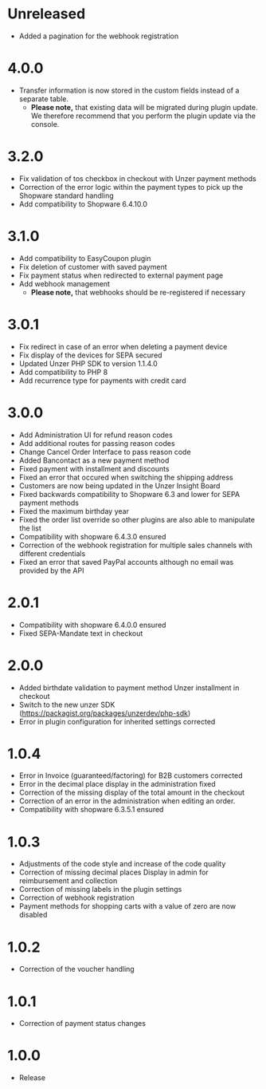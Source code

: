 # Unreleased
* Added a pagination for the webhook registration

# 4.0.0
* Transfer information is now stored in the custom fields instead of a separate table.
    * **Please note,** that existing data will be migrated during plugin update. We therefore recommend that you perform the plugin update via the console.

# 3.2.0
* Fix validation of tos checkbox in checkout with Unzer payment methods
* Correction of the error logic within the payment types to pick up the Shopware standard handling
* Add compatibility to Shopware 6.4.10.0

# 3.1.0
* Add compatibility to EasyCoupon plugin
* Fix deletion of customer with saved payment
* Fix payment status when redirected to external payment page
* Add webhook management
  * **Please note,** that webhooks should be re-registered if necessary

# 3.0.1
* Fix redirect in case of an error when deleting a payment device
* Fix display of the devices for SEPA secured
* Updated Unzer PHP SDK to version 1.1.4.0
* Add compatibility to PHP 8
* Add recurrence type for payments with credit card

# 3.0.0
* Add Administration UI for refund reason codes
* Add additional routes for passing reason codes
* Change Cancel Order Interface to pass reason code
* Added Bancontact as a new payment method
* Fixed payment with installment and discounts
* Fixed an error that occured when switching the shipping address
* Customers are now being updated in the Unzer Insight Board
* Fixed backwards compatibility to Shopware 6.3 and lower for SEPA payment methods
* Fixed the maximum birthday year
* Fixed the order list override so other plugins are also able to manipulate the list
* Compatibility with shopware 6.4.3.0 ensured
* Correction of the webhook registration for multiple sales channels with different credentials
* Fixed an error that saved PayPal accounts although no email was provided by the API

# 2.0.1
* Compatibility with shopware 6.4.0.0 ensured
* Fixed SEPA-Mandate text in checkout

# 2.0.0
* Added birthdate validation to payment method Unzer installment in checkout
* Switch to the new unzer SDK (https://packagist.org/packages/unzerdev/php-sdk)
* Error in plugin configuration for inherited settings corrected

# 1.0.4
* Error in Invoice (guaranteed/factoring) for B2B customers corrected
* Error in the decimal place display in the administration fixed
* Correction of the missing display of the total amount in the checkout
* Correction of an error in the administration when editing an order.
* Compatibility with shopware 6.3.5.1 ensured

# 1.0.3
* Adjustments of the code style and increase of the code quality
* Correction of missing decimal places Display in admin for reimbursement and collection
* Correction of missing labels in the plugin settings
* Correction of webhook registration
* Payment methods for shopping carts with a value of zero are now disabled

# 1.0.2
* Correction of the voucher handling

# 1.0.1
* Correction of payment status changes

# 1.0.0
* Release
